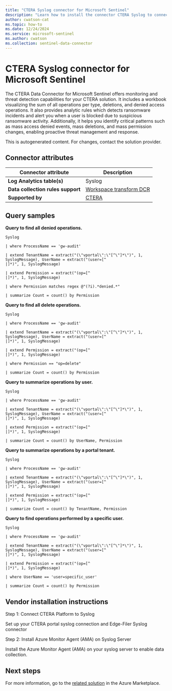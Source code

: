 ```yaml
---
title: "CTERA Syslog connector for Microsoft Sentinel"
description: "Learn how to install the connector CTERA Syslog to connect your data source to Microsoft Sentinel."
author: cwatson-cat
ms.topic: how-to
ms.date: 12/24/2024
ms.service: microsoft-sentinel
ms.author: cwatson
ms.collection: sentinel-data-connector
---
```


# CTERA Syslog connector for Microsoft Sentinel

The CTERA Data Connector for Microsoft Sentinel offers monitoring and threat detection capabilities for your CTERA solution.
 It includes a workbook visualizing the sum of all operations per type, deletions, and denied access operations.
 It also provides analytic rules which detects ransomware incidents and alert you when a user is blocked due to suspicious ransomware activity.
 Additionally, it helps you identify critical patterns such as mass access denied events, mass deletions, and mass permission changes, enabling proactive threat management and response.

This is autogenerated content. For changes, contact the solution provider.

## Connector attributes

| Connector attribute | Description |
| --- | --- |
| **Log Analytics table(s)** | Syslog<br/> |
| **Data collection rules support** | [Workspace transform DCR](/azure/azure-monitor/logs/tutorial-workspace-transformations-portal) |
| **Supported by** | [CTERA](https://www.ctera.com/) |

## Query samples

**Query to find all denied operations.**

   ```kusto
Syslog

   | where ProcessName == 'gw-audit'

   | extend TenantName = extract("(\"vportal\":\"[^\"]*\")", 1, SyslogMessage), UserName = extract("(user=[^
   |]*)", 1, SyslogMessage)

   | extend Permission = extract("(op=[^
   |]*)", 1, SyslogMessage)

   | where Permission matches regex @"(?i).*denied.*"

   | summarize Count = count() by Permission
   ```

**Query to find all delete operations.**

   ```kusto
Syslog

   | where ProcessName == 'gw-audit'

   | extend TenantName = extract("(\"vportal\":\"[^\"]*\")", 1, SyslogMessage), UserName = extract("(user=[^
   |]*)", 1, SyslogMessage)

   | extend Permission = extract("(op=[^
   |]*)", 1, SyslogMessage)

   | where Permission == "op=delete"

   | summarize Count = count() by Permission
   ```

**Query to summarize operations by user.**

   ```kusto
Syslog

   | where ProcessName == 'gw-audit'

   | extend TenantName = extract("(\"vportal\":\"[^\"]*\")", 1, SyslogMessage), UserName = extract("(user=[^
   |]*)", 1, SyslogMessage)

   | extend Permission = extract("(op=[^
   |]*)", 1, SyslogMessage)

   | summarize Count = count() by UserName, Permission
   ```

**Query to summarize operations by a portal tenant.**

   ```kusto
Syslog

   | where ProcessName == 'gw-audit'

   | extend TenantName = extract("(\"vportal\":\"[^\"]*\")", 1, SyslogMessage), UserName = extract("(user=[^
   |]*)", 1, SyslogMessage)

   | extend Permission = extract("(op=[^
   |]*)", 1, SyslogMessage)

   | summarize Count = count() by TenantName, Permission
   ```

**Query to find operations performed by a specific user.**

   ```kusto
Syslog

   | where ProcessName == 'gw-audit'

   | extend TenantName = extract("(\"vportal\":\"[^\"]*\")", 1, SyslogMessage), UserName = extract("(user=[^
   |]*)", 1, SyslogMessage)

   | extend Permission = extract("(op=[^
   |]*)", 1, SyslogMessage)

   | where UserName == 'user=specific_user'

   | summarize Count = count() by Permission
   ```



## Vendor installation instructions

Step 1: Connect CTERA Platform to Syslog

Set up your CTERA portal syslog connection and Edge-Filer Syslog connector


Step 2: Install Azure Monitor Agent (AMA) on Syslog Server

Install the Azure Monitor Agent (AMA) on your syslog server to enable data collection.




## Next steps

For more information, go to the [related solution](https://azuremarketplace.microsoft.com/en-us/marketplace/apps/cteranetworksltd1651947437632.microsoft-sentinel-solution-ctera?tab=Overview) in the Azure Marketplace.
